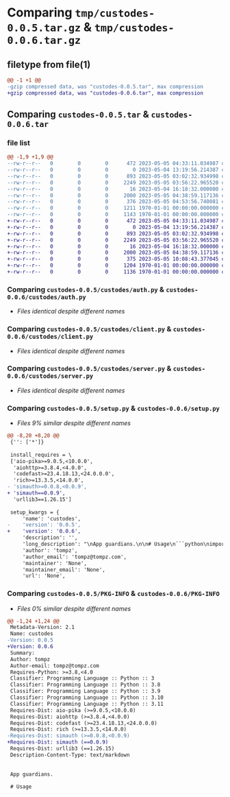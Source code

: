 # Comparing `tmp/custodes-0.0.5.tar.gz` & `tmp/custodes-0.0.6.tar.gz`

## filetype from file(1)

```diff
@@ -1 +1 @@
-gzip compressed data, was "custodes-0.0.5.tar", max compression
+gzip compressed data, was "custodes-0.0.6.tar", max compression
```

## Comparing `custodes-0.0.5.tar` & `custodes-0.0.6.tar`

### file list

```diff
@@ -1,9 +1,9 @@
--rw-r--r--   0        0        0      472 2023-05-05 04:33:11.034987 custodes-0.0.5/README.md
--rw-r--r--   0        0        0        0 2023-05-04 13:19:56.214387 custodes-0.0.5/custodes/__init__.py
--rw-r--r--   0        0        0      893 2023-05-05 03:02:32.934998 custodes-0.0.5/custodes/auth.py
--rw-r--r--   0        0        0     2249 2023-05-05 03:56:22.965520 custodes-0.0.5/custodes/client.py
--rw-r--r--   0        0        0       16 2023-05-04 16:18:32.000000 custodes-0.0.5/custodes/config.py
--rw-r--r--   0        0        0     2000 2023-05-05 04:38:59.117136 custodes-0.0.5/custodes/server.py
--rw-r--r--   0        0        0      376 2023-05-05 04:53:56.740081 custodes-0.0.5/pyproject.toml
--rw-r--r--   0        0        0     1211 1970-01-01 00:00:00.000000 custodes-0.0.5/setup.py
--rw-r--r--   0        0        0     1143 1970-01-01 00:00:00.000000 custodes-0.0.5/PKG-INFO
+-rw-r--r--   0        0        0      472 2023-05-05 04:33:11.034987 custodes-0.0.6/README.md
+-rw-r--r--   0        0        0        0 2023-05-04 13:19:56.214387 custodes-0.0.6/custodes/__init__.py
+-rw-r--r--   0        0        0      893 2023-05-05 03:02:32.934998 custodes-0.0.6/custodes/auth.py
+-rw-r--r--   0        0        0     2249 2023-05-05 03:56:22.965520 custodes-0.0.6/custodes/client.py
+-rw-r--r--   0        0        0       16 2023-05-04 16:18:32.000000 custodes-0.0.6/custodes/config.py
+-rw-r--r--   0        0        0     2000 2023-05-05 04:38:59.117136 custodes-0.0.6/custodes/server.py
+-rw-r--r--   0        0        0      375 2023-05-05 10:08:43.377045 custodes-0.0.6/pyproject.toml
+-rw-r--r--   0        0        0     1204 1970-01-01 00:00:00.000000 custodes-0.0.6/setup.py
+-rw-r--r--   0        0        0     1136 1970-01-01 00:00:00.000000 custodes-0.0.6/PKG-INFO
```

### Comparing `custodes-0.0.5/custodes/auth.py` & `custodes-0.0.6/custodes/auth.py`

 * *Files identical despite different names*

### Comparing `custodes-0.0.5/custodes/client.py` & `custodes-0.0.6/custodes/client.py`

 * *Files identical despite different names*

### Comparing `custodes-0.0.5/custodes/server.py` & `custodes-0.0.6/custodes/server.py`

 * *Files identical despite different names*

### Comparing `custodes-0.0.5/setup.py` & `custodes-0.0.6/setup.py`

 * *Files 9% similar despite different names*

```diff
@@ -8,20 +8,20 @@
 {'': ['*']}
 
 install_requires = \
 ['aio-pika>=9.0.5,<10.0.0',
  'aiohttp>=3.8.4,<4.0.0',
  'codefast>=23.4.18.13,<24.0.0.0',
  'rich>=13.3.5,<14.0.0',
- 'simauth>=0.0.8,<0.0.9',
+ 'simauth==0.0.9',
  'urllib3==1.26.15']
 
 setup_kwargs = {
     'name': 'custodes',
-    'version': '0.0.5',
+    'version': '0.0.6',
     'description': '',
     'long_description': "\nApp guardians.\n\n# Usage\n```python\nimport asyncio\nfrom typing import Any, Dict\n\nfrom codefast.asyncio.rabbitmq import consume\nfrom rich import print\n\nfrom custodes.server import get\nfrom custodes.client import post\n\nasync def main():\n    return await asyncio.gather(\n        post('custodes server', {'code': 0, 'message': 'OK'}, loop=True, expire=120),\n        get()\n    )\n\nif __name__ == '__main__':\n    cf.info('custodes server started...')\n    asyncio.run(main())\n\n```\n",
     'author': 'tompz',
     'author_email': 'tompz@tompz.com',
     'maintainer': 'None',
     'maintainer_email': 'None',
     'url': 'None',
```

### Comparing `custodes-0.0.5/PKG-INFO` & `custodes-0.0.6/PKG-INFO`

 * *Files 0% similar despite different names*

```diff
@@ -1,24 +1,24 @@
 Metadata-Version: 2.1
 Name: custodes
-Version: 0.0.5
+Version: 0.0.6
 Summary: 
 Author: tompz
 Author-email: tompz@tompz.com
 Requires-Python: >=3.8,<4.0
 Classifier: Programming Language :: Python :: 3
 Classifier: Programming Language :: Python :: 3.8
 Classifier: Programming Language :: Python :: 3.9
 Classifier: Programming Language :: Python :: 3.10
 Classifier: Programming Language :: Python :: 3.11
 Requires-Dist: aio-pika (>=9.0.5,<10.0.0)
 Requires-Dist: aiohttp (>=3.8.4,<4.0.0)
 Requires-Dist: codefast (>=23.4.18.13,<24.0.0.0)
 Requires-Dist: rich (>=13.3.5,<14.0.0)
-Requires-Dist: simauth (>=0.0.8,<0.0.9)
+Requires-Dist: simauth (==0.0.9)
 Requires-Dist: urllib3 (==1.26.15)
 Description-Content-Type: text/markdown
 
 
 App guardians.
 
 # Usage
```

